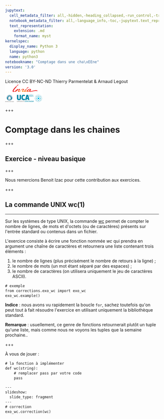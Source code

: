 ```yaml
---
jupytext:
  cell_metadata_filter: all,-hidden,-heading_collapsed,-run_control,-trusted
  notebook_metadata_filter: all,-language_info,-toc,-jupytext.text_representation.jupytext_version,-jupytext.text_representation.format_version
  text_representation:
    extension: .md
    format_name: myst
kernelspec:
  display_name: Python 3
  language: python
  name: python3
notebookname: "Comptage dans une cha\xEEne"
version: '3.0'
---
```


<div class="licence">
<span>Licence CC BY-NC-ND</span>
<span>Thierry Parmentelat &amp; Arnaud Legout</span>
<span><img src="media/both-logos-small-alpha.png" /></span>
</div>

+++

# Comptage dans les chaines

+++

## Exercice - niveau basique

+++

Nous remercions Benoit Izac pour cette contribution aux exercices.

+++

## La commande UNIX wc(1)

---

Sur les systèmes de type UNIX, la commande [wc](http://pubs.opengroup.org/onlinepubs/9699919799/utilities/wc.html) permet de compter le nombre de lignes, de mots et d'octets (ou de caractères) présents sur l'entrée standard ou contenus dans un fichier.

L'exercice consiste à écrire une fonction nommée *wc* qui prendra en argument une chaîne de caractères et retournera une liste contenant trois éléments :

1. le nombre de lignes (plus précisément le nombre de retours à la ligne) ;
2. le nombre de mots (un mot étant séparé par des espaces) ;
3. le nombre de caractères (on utilisera uniquement le jeu de caractères ASCII).

```{code-cell}
# exemple
from corrections.exo_wc import exo_wc
exo_wc.example()
```

**Indice** : nous avons vu rapidement la boucle `for`, sachez toutefois qu'on peut tout à fait résoudre l'exercice en utilisant uniquement la bibliothèque standard.

**Remarque** : usuellement, ce genre de fonctions retournerait plutôt un tuple qu'une liste, mais comme nous ne voyons les tuples que la semaine prochaine..

+++

À vous de jouer :

```{code-cell}
# la fonction à implémenter
def wc(string):
    # remplacer pass par votre code
    pass
```

```{code-cell}
---
slideshow:
  slide_type: fragment
---
# correction
exo_wc.correction(wc)
```
